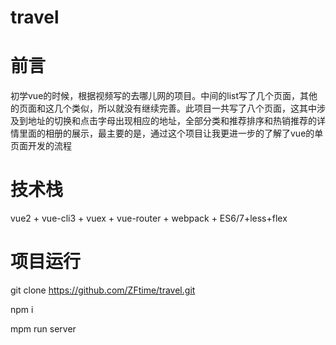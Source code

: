 # travel

# 前言


初学vue的时候，根据视频写的去哪儿网的项目。中间的list写了几个页面，其他的页面和这几个类似，所以就没有继续完善。此项目一共写了八个页面，这其中涉及到地址的切换和点击字母出现相应的地址，全部分类和推荐排序和热销推荐的详情里面的相册的展示，最主要的是，通过这个项目让我更进一步的了解了vue的单页面开发的流程

# 技术栈


vue2 + vue-cli3 + vuex + vue-router + webpack + ES6/7+less+flex

# 项目运行


git clone https://github.com/ZFtime/travel.git

npm i 

mpm run server
